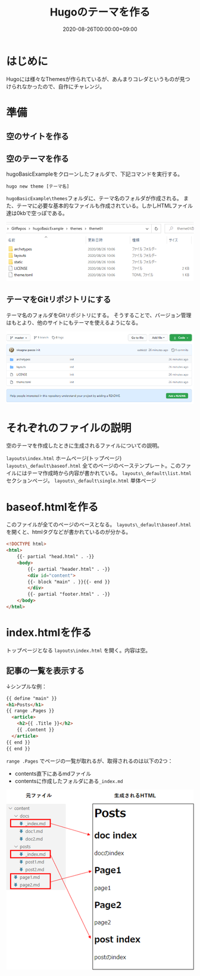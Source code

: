 ﻿---
title: "Hugoのテーマを作る"
date: 2020-08-26T00:00:00+09:00
tags: ["Hugo"]
draft: true
---

# はじめに
Hugoには様々なThemesが作られているが、あんまりコレダというものが見つけられなかったので、自作にチャレンジ。

# 準備
## 空のサイトを作る

## 空のテーマを作る
hugoBasicExampleをクローンしたフォルダで、下記コマンドを実行する。

```
hugo new theme [テーマ名]
```

`hugoBasicExample\themes`フォルダに、テーマ名のフォルダが作成される。
また、テーマに必要な基本的なファイルも作成されている。しかしHTMLファイル達は0kbで空っぽである。

![](2020-08-26-10-07-59.png)

## テーマをGitリポジトリにする
テーマ名のフォルダをGitリポジトリにする。
そうすることで、バージョン管理はもとより、他のサイトにもテーマを使えるようになる。

![](2020-08-26-10-46-24.png)

# それぞれのファイルの説明
空のテーマを作成したときに生成されるファイルについての説明。

`layouts\index.html` ホームページ(トップページ)
`layouts\_default\baseof.html` 全てのページのベーステンプレート。このファイルにはテーマ作成時から内容が書かれている。
`layouts\_default\list.html`    セクションページ。
`layouts\_default\single.html`  単体ページ

# baseof.htmlを作る
このファイルが全てのページのベースとなる。
`layouts\_default\baseof.html`を開くと、htmlタグなどが書かれているのが分かる。

```html
<!DOCTYPE html>
<html>
    {{- partial "head.html" . -}}
    <body>
        {{- partial "header.html" . -}}
        <div id="content">
        {{- block "main" . }}{{- end }}
        </div>
        {{- partial "footer.html" . -}}
    </body>
</html>
```
# index.htmlを作る
トップページとなる `layouts\index.html` を開く。内容は空。

## 記事の一覧を表示する
↓シンプルな例：

```html
{{ define "main" }}
<h1>Posts</h1>
{{ range .Pages }}
  <article>
    <h2>{{ .Title }}</h2>
    {{ .Content }}
  </article>
{{ end }}
{{ end }}
```

`range .Pages` でページの一覧が取れるが、取得されるのは以下の2つ：

* contents直下にあるmdファイル
* contentsに作成したフォルダにある`_index.md`

![](2020-08-26-15-35-21.png)


